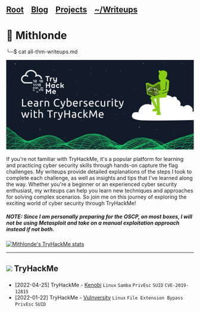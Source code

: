 <h2 class="menu-header" id="main">
<a href="https://github.com/Mithlonde/Mithlonde">Root</a>&#xA0;&#xA0;&#xA0;
<a href="https://github.com/Mithlonde/Mithlonde/blob/main/blog/index.md">Blog</a>&#xA0;&#xA0;&#xA0;
<a href="https://github.com/Mithlonde/Mithlonde/blob/main/projects/index.md">Projects</a>&#xA0;&#xA0;&#xA0;
<a href="https://github.com/Mithlonde/Mithlonde/blob/main/thm/thm.md">~/Writeups</a>&#xA0;&#xA0;&#xA0;
</h2>

# 👾 Mithlonde
└─$ cat all-thm-writeups.md

![image](https://github.com/Mithlonde/Mithlonde/blob/main/thm/images/banner-thm.jpg)

If you're not familiar with TryHackMe, it's a popular platform for learning and practicing cyber security skills through hands-on capture the flag challenges. My writeups provide detailed explanations of the steps I took to complete each challenge, as well as insights and tips that I've learned along the way. Whether you're a beginner or an experienced cyber security enthusiast, my writeups can help you learn new techniques and approaches for solving complex scenarios. So join me on this journey of exploring the exciting world of cyber security through TryHackMe!

##### NOTE: Since I am personally preparing for the OSCP, on most boxes, I will not be using **Metasploit** and take on a manual exploitation approach instead if not both.

<a href="https://tryhackme.com/p/Mithlonde" rel="nofollow">
  <img src="https://tryhackme-badges.s3.amazonaws.com/Mithlonde.png" alt="Mithlonde's TryHackMe stats">
</a> 

---

## <img src="https://api.iconify.design/simple-icons/tryhackme.svg?color=%23c11111&width=25&height=25"> TryHackMe

<!--THM COLUMN-->

### 

- [2022-04-25] TryHackMe - [Kenobi](https://github.com/Mithlonde/Mithlonde/blob/main/thm/2022-04-25-Kenobi.md) `Linux` `Samba` `PrivEsc` `SUID` `CVE-2019-12815`
- [2022-01-22] TryHackMe - [Vulnversity](https://github.com/Mithlonde/Mithlonde/blob/main/thm/2022-01-22-Vulnversity.md) `Linux` `File Extension Bypass` `PrivEsc` `SUID`

